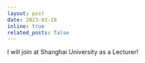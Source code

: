 ```yaml
---
layout: post
date: 2023-03-10
inline: true
related_posts: false
---
```


I will join at Shanghai University as a Lecturer! 
 
